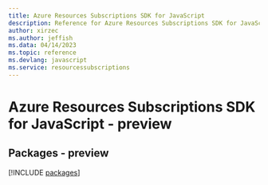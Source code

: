 ```yaml
---
title: Azure Resources Subscriptions SDK for JavaScript
description: Reference for Azure Resources Subscriptions SDK for JavaScript
author: xirzec
ms.author: jeffish
ms.data: 04/14/2023
ms.topic: reference
ms.devlang: javascript
ms.service: resourcessubscriptions
---
```

# Azure Resources Subscriptions SDK for JavaScript - preview
## Packages - preview
[!INCLUDE [packages](resources-subscriptions-index.md)]